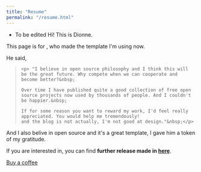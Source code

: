 ```yaml
---
title: "Resume"
permalink: "/resume.html"
---
```


- To be edited
Hi! This is Dionne.

This page is for , who made the template I'm using now.

He said,

<blockquote cite="https://www.wowthemes.net/donate/">

	<p> "I believe in open source philosophy and I think this will be the great future. Why compete when we can cooperate and become better?&nbsp;

	Over time I have published quite a good collection of free open source projects now used by thousands of people. And I couldn't be happier.&nbsp;

	If for some reason you want to reward my work, I'd feel really appreciated. You would help me tremendously!
	and the blog is not actually, I'm not good at design."&nbsp;</p>
</blockquote>

And I also belive in open source and it's a great template, I gave him a token of my gratitude.

If you are interested in, you can find **further release  made in [here](https://www.wowthemes.net/category/free-themes-templates/)**.


<a class="btn btn-danger" href="https://www.wowthemes.net/donate/">Buy  a coffee</a>
